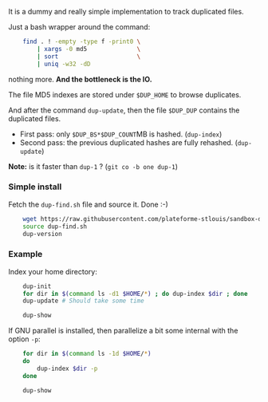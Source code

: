 
It is a dummy and really simple implementation to track duplicated files.

Just a bash wrapper around the command:
```bash
    find . ! -empty -type f -print0 \
        | xargs -0 md5              \
        | sort                      \
        | uniq -w32 -dD
```
nothing more. **And the bottleneck is the IO.**

The file MD5 indexes are stored under `$DUP_HOME` to browse duplicates.


And after the command `dup-update`, then the file `$DUP_DUP` contains the
duplicated files.

 - First pass: only `$DUP_BS*$DUP_COUNT`MB is hashed. (`dup-index`)
 - Second pass: the previous duplicated hashes are fully rehashed. (`dup-update`)


**Note:** is it faster than `dup-1` ? (`git co -b one dup-1`)


### Simple install
Fetch the `dup-find.sh` file and source it. Done :-)
```bash
    wget https://raw.githubusercontent.com/plateforme-stlouis/sandbox-draft/master/dup/dup-find.sh
    source dup-find.sh
    dup-version
```

### Example

Index your home directory:
```bash
    dup-init
    for dir in $(command ls -d1 $HOME/*) ; do dup-index $dir ; done
    dup-update # Should take some time

    dup-show
```

If GNU parallel is installed, then parallelize a bit some internal with the
option `-p`:
```bash
    for dir in $(command ls -1d $HOME/*)
    do
        dup-index $dir -p
    done

    dup-show
```
